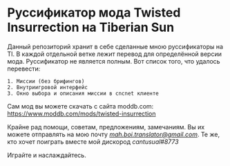 # Руссификатор мода Twisted Insurrection на Tiberian Sun

Данный репозиторий хранит в себе сделанные мною руссификаторы на TI. В каждой отдельной ветке лежит перевод для определённой версии мода. Руссификатор не является полным. Вот список того, что удалось перевести:

	1. Миссии (без брифингов)
	2. Внутриигровой интерфейс
	3. Окно выбора и описания миссии в cncnet клиенте

Сам мод вы можете скачать с сайта moddb.com: https://www.moddb.com/mods/twisted-insurrection

Крайне рад помощи, советам, предложениям, замечаниям. Вы их можете отправлять на мою почту *mah.boi.translator@gmail.com*.
Те же, кто хочет поиграть вместе мой дискород *cantusual#8773*

Играйте и наслаждайтесь.
